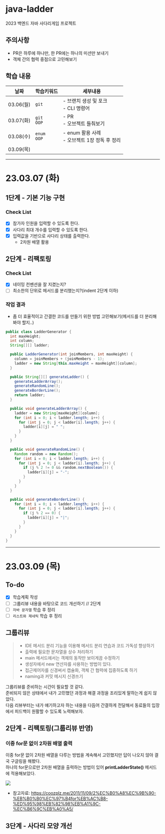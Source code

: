 # java-ladder
2023 백엔드 자바 사다리게임 프로젝트

## 주의사항
- PR은 하루에 하나만, 한 PR에는 하나의 미션만 보내기
- 객체 간의 협력 중점으로 고민해보기

## 학습 내용
| 날짜       | 학습키워드          | 세부내용                               |
|----------|----------------|------------------------------------|
| 03.06(월) | `git`          | - 브랜치 생성 및 포크<br/>- CLI 명령어        |
| 03.07(화) | `git`<br/>`OOP` | - PR<br/>- 오브젝트 들춰보기               |
| 03.08(수) | `enum`<br/>`OOP` | - enum 활용 사례<br/>- 오브젝트 1장 정독 후 정리 |
| 03.09(목) |                |                                    |


---
# 23.03.07 (화)
## 1단계 - 기본 기능 구현
### Check List
- [x] 참가자 인원을 입력할 수 있도록 한다.
- [x] 사다리 최대 개수를 입력할 수 있도록 한다.
- [x] 입력값을 기반으로 사다리 상태를 출력한다.
    - 2차원 배열 활용

## 2단계 - 리팩토링
### Check List
- [x] 네이밍 컨벤션을 잘 지켰는지?
- [ ] 최소한의 단위로 메서드를 분리했는지?(indent 2단계 이하)

### 작업 결과
- 좀 더 효율적이고 간결한 코드를 만들기 위한 방법 고민해보기(메서드를 더 분리해봐야 할지..)
```java
public class LadderGenerator {
  int maxHeight;
  int column;
  String[][] ladder;

  public LadderGenerator(int joinMembers, int maxHeight) {
    column = joinMembers + (joinMembers - 1);
    ladder = new String[this.maxHeight = maxHeight][column];
  }

  public String[][] generateLadder() {
    generateLadderArray();
    generateRandomLine();
    generateBorderLine();
    return ladder;
  }

  public void generateLadderArray() {
    ladder = new String[maxHeight][column];
    for (int i = 0; i < ladder.length; i++) {
      for (int j = 0; j < ladder[i].length; j++) {
        ladder[i][j] = " ";
      }
    }
  }

  public void generateRandomLine() {
    Random random = new Random();
    for (int i = 0; i < ladder.length; i++) {
      for (int j = 0; j < ladder[i].length; j++) {
        if (j % 2 != 0 && random.nextBoolean()) {
          ladder[i][j] = "-";
        }
      }
    }
  }

  public void generateBorderLine() {
    for (int i = 0; i < ladder.length; i++) {
      for (int j = 0; j < ladder[i].length; j++) {
        if (j % 2 == 0) {
          ladder[i][j] = "|";
        }
      }
    }
  }
}
```
---
# 23.03.09 (목)

## To-do
- [x] 학습계획 작성
- [ ] 그룹리뷰 내용을 바탕으로 코드 개선하기 // 2단계
- [ ] `자바 문자열` 학습 후 정리
- [ ] `리스트와 제네릭` 학습 후 정리

## 그룹리뷰
>- IDE 메서드 분리 기능을 이용해 메서드 분리 연습과 코드 가독성 향상하기
>- 출력에 필요한 문자열을 상수 처리하기
>- main 메서드에서는 객체의 동작만 보이게끔 수정하기
>  - 생성자에서 new 연산자를 사용하는 방법이 있다.
>- 접근제어자를 신경써서 캡슐화, 객체 간 협력에 집중하도록 하기
>- naming과 커밋 메시지 신경쓰기

그룹리뷰를 준비하는 시간이 필요할 것 같다.  
준비되지 않은 상태에서 내가 고민했던 과정과 해결 과정을 조리있게 말하는게 쉽지 않았다.  
다음 리뷰부터는 내가 얘기하고자 하는 내용을 다듬어 간결하게 전달해서 동료들의 입장에서 피드백이 원활할 수 있도록 노력해보자.

## 2단계 - 리팩토링(그룹리뷰 반영)
### 이중 for문 없이 2차원 배열 출력
이중 for문 없이 2차원 배열을 다루는 방법을 계속해서 고민했지만 답이 나오지 않아 결국 구글링을 해봤다.   
하나의 for문으로만 2차원 배열을 출력하는 방법이 있어 **printLadderState()** 메서드에 적용해보았다.

![](https://velog.velcdn.com/images/esgibtnureins/post/8cf5606b-d918-4983-a05f-fe0996de2e11/image.png)
- 참고자료: https://coozplz.me/2011/11/09/2%EC%B0%A8%EC%9B%90-%EB%B0%B0%EC%97%B4for%EB%AC%B8-%ED%95%98%EB%82%98%EB%A1%9C-%EC%B6%9C%EB%A0%A5/


## 3단계 - 사다리 모양 개선